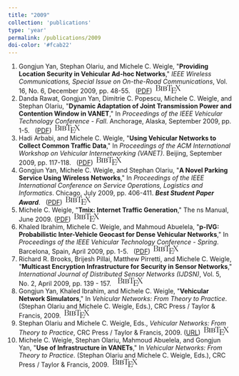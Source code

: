```yaml
---
title: "2009"
collection: 'publications'
type: 'year'
permalink: /publications/2009
doi-color: '#fcab22'
---
```

1. Gongjun Yan, Stephan Olariu, and Michele C. Weigle, "**Providing Location Security in Vehicular Ad-hoc Networks**," *IEEE Wireless Communications, Special Issue on On-the-Road Communications*, Vol. 16, No. 6, December 2009, pp. 48-55. &nbsp;<a href='http://dx.doi.org/10.1109/MWC.2009.5361178' target='_blank'><i class='ai ai-fw ai-doi' style='color: {{ page.doi-color }}'></i></a> ([PDF](http://www.cs.odu.edu/~mweigle/papers/yan-ieeewc09-preprint.pdf)) &nbsp;<a href='/publications/bibtex#yan-wcm-otrc09' target='_blank' class='btn btn--mcwpub'><img src='../images/BibTeX_logo-18px-high.png'/></a>
1. Danda Rawat, Gongjun Yan, Dimitrie C. Popescu, Michele C. Weigle, and Stephan Olariu, "**Dynamic Adaptation of Joint Transmission Power and Contention Window in VANET**," In *Proceedings of the IEEE Vehicular Technology Conference - Fall*. Anchorage, Alaska, September 2009, pp. 1-5. &nbsp;<a href='http://dx.doi.org/10.1109/VETECF.2009.5378793' target='_blank'><i class='ai ai-fw ai-doi' style='color: {{ page.doi-color }}'></i></a> ([PDF](http://www.cs.odu.edu/~mweigle/papers/rawat-vtc09.pdf)) &nbsp;<a href='/publications/bibtex#rawat-vtc09' target='_blank' class='btn btn--mcwpub'><img src='../images/BibTeX_logo-18px-high.png'/></a>
1. Hadi Arbabi, and Michele C. Weigle, "**Using Vehicular Networks to Collect Common Traffic Data**," In *Proceedings of the ACM International Workshop on Vehicular Internetworking (VANET)*. Beijing, September 2009, pp. 117-118. &nbsp;<a href='http://doi.acm.org/10.1145/1614269.1614289' target='_blank'><i class='ai ai-fw ai-doi' style='color: {{ page.doi-color }}'></i></a> ([PDF](http://www.cs.odu.edu/~mweigle/papers/arbabi-vanet09.pdf)) &nbsp;<a href='/publications/bibtex#arbabi-vanet09' target='_blank' class='btn btn--mcwpub'><img src='../images/BibTeX_logo-18px-high.png'/></a>
1. Gongjun Yan, Michele C. Weigle, and Stephan Olariu, "**A Novel Parking Service Using Wireless Networks**," In *Proceedings of the IEEE International Conference on Service Operations, Logistics and Informatics*. Chicago, July 2009, pp. 406-411. ***Best Student Paper Award***.  &nbsp;<a href='http://dx.doi.org/10.1109/SOLI.2009.5203967' target='_blank'><i class='ai ai-fw ai-doi' style='color: {{ page.doi-color }}'></i></a> ([PDF](http://www.cs.odu.edu/~mweigle/papers/yan-soli09.pdf)) &nbsp;<a href='/publications/bibtex#yan-soli09' target='_blank' class='btn btn--mcwpub'><img src='../images/BibTeX_logo-18px-high.png'/></a>
1. Michele C. Weigle, "**Tmix: Internet Traffic Generation**," The ns Manual, June 2009. ([PDF](http://www.cs.odu.edu/~mweigle/papers/tmix-nsdoc.pdf)) &nbsp;<a href='/publications/bibtex#tmix-docs' target='_blank' class='btn btn--mcwpub'><img src='../images/BibTeX_logo-18px-high.png'/></a>
1. Khaled Ibrahim, Michele C. Weigle, and Mahmoud Abuelela, "**p-IVG: Probabilistic Inter-Vehicle Geocast for Dense Vehicular Networks**," In *Proceedings of the IEEE Vehicular Technology Conference - Spring*. Barcelona, Spain, April 2009, pp. 1-5. &nbsp;<a href='http://dx.doi.org/10.1109/VETECS.2009.5073804' target='_blank'><i class='ai ai-fw ai-doi' style='color: {{ page.doi-color }}'></i></a> ([PDF](http://www.cs.odu.edu/~mweigle/papers/ibrahim-vtc09spr.pdf)) &nbsp;<a href='/publications/bibtex#ibrahim-vtc09' target='_blank' class='btn btn--mcwpub'><img src='../images/BibTeX_logo-18px-high.png'/></a>
1. Richard R. Brooks, Brijesh Pillai, Matthew Pirretti, and Michele C. Weigle, "**Multicast Encryption Infrastructure for Security in Sensor Networks**," *International Journal of Distributed Sensor Networks (IJDSN)*, Vol. 5, No. 2, April 2009, pp. 139 - 157. &nbsp;<a href='http://dx.doi.org/10.1080/15501320601062114' target='_blank'><i class='ai ai-fw ai-doi' style='color: {{ page.doi-color }}'></i></a> &nbsp;<a href='/publications/bibtex#brooks-ijdsn09' target='_blank' class='btn btn--mcwpub'><img src='../images/BibTeX_logo-18px-high.png'/></a>
1. Gongjun Yan, Khaled Ibrahim, and Michele C. Weigle, "**Vehicular Network Simulators**," In *Vehicular Networks: From Theory to Practice*. (Stephan Olariu and Michele C. Weigle, Eds.), CRC Press / Taylor & Francis, 2009. &nbsp;<a href='/publications/bibtex#sim-vanet-book' target='_blank' class='btn btn--mcwpub'><img src='../images/BibTeX_logo-18px-high.png'/></a>
1. Stephan Olariu and Michele C. Weigle, Eds., *Vehicular Networks: From Theory to Practice*, CRC Press / Taylor & Francis, 2009. ([URL](http://www.cs.odu.edu/~mweigle/VehicularNetworks-Book)) &nbsp;<a href='/publications/bibtex#vanet-book' target='_blank' class='btn btn--mcwpub'><img src='../images/BibTeX_logo-18px-high.png'/></a>
1. Michele C. Weigle, Stephan Olariu, Mahmoud Abuelela, and Gongjun Yan, "**Use of Infrastructure in VANETs**," In *Vehicular Networks: From Theory to Practice*. (Stephan Olariu and Michele C. Weigle, Eds.), CRC Press / Taylor & Francis, 2009. &nbsp;<a href='/publications/bibtex#infrastructure-vanet-book' target='_blank' class='btn btn--mcwpub'><img src='../images/BibTeX_logo-18px-high.png'/></a>
